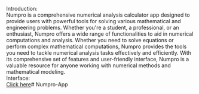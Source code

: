 Introduction:\
Numpro is a comprehensive numerical analysis calculator app designed to
provide users with powerful tools for solving various mathematical and
engineering problems. Whether you're a student, a professional, or an
enthusiast, Numpro offers a wide range of functionalities to aid in numerical
computations and analysis.
Whether you need to solve equations or perform complex mathematical
computations, Numpro provides the tools you need to tackle numerical
analysis tasks effectively and efficiently. With its comprehensive set of features
and user-friendly interface, Numpro is a valuable resource for anyone working
with numerical methods and mathematical modeling.\
Interface:\
[Click here](https://drive.google.com/file/d/1SBC5j2PHwUjIX478b_CClCUx5oOmSRbH/view?usp=drive_link)#   N u m p r o - A p p  
 